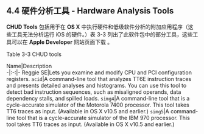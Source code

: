 ## 4.4 硬件分析工具 - Hardware Analysis Tools
**CHUD Tools** 包括用于在 **OS X** 中执行硬件和低级软件分析的附加应用程序（这些工具无法分析运行 iOS 的硬件。）表 3-3 列出了此软件包中的部分工具，这些工具可以在 **Apple Developer** 网站页面下载 。

Table 3-3  CHUD tools

Name|Description  
-|:-:|-
Reggie SE|Lets you examine and modify CPU and PCI configuration registers.
`acid`|A command-line tool that analyzes TT6E instruction traces and presents detailed analyses and histograms. You can use this tool to detect bad instruction sequences, such as misaligned operands, data dependency stalls, and spilled loads.
`simg4`|A command-line tool that is a cycle-accurate simulator of the Motorola 7400 processor. This tool takes TT6 traces as input. (Available in OS X v10.5 and earlier.)
`simg5`|A command-line tool that is a cycle-accurate simulator of the IBM 970 processor. This tool takes TT6 traces as input. (Available in OS X v10.5 and earlier.)

